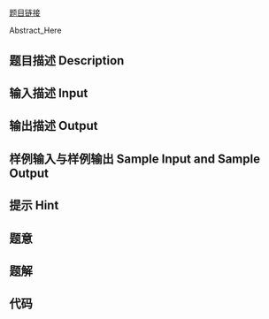 
# <center></center>

[题目链接](PasteLocationHere)

Abstract_Here

<!-- more -->

## 题目描述 Description

## 输入描述 Input

## 输出描述 Output

## 样例输入与样例输出 Sample Input and Sample Output

## 提示 Hint

## 题意

## 题解

## 代码